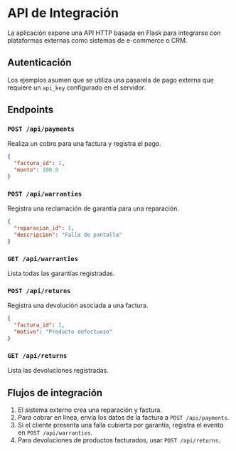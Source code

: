 # API de Integración

La aplicación expone una API HTTP basada en Flask para integrarse con
plataformas externas como sistemas de e-commerce o CRM.

## Autenticación

Los ejemplos asumen que se utiliza una pasarela de pago externa que requiere
un `api_key` configurado en el servidor.

## Endpoints

### `POST /api/payments`
Realiza un cobro para una factura y registra el pago.

```json
{
  "factura_id": 1,
  "monto": 100.0
}
```

### `POST /api/warranties`
Registra una reclamación de garantía para una reparación.

```json
{
  "reparacion_id": 1,
  "descripcion": "Falla de pantalla"
}
```

### `GET /api/warranties`
Lista todas las garantías registradas.

### `POST /api/returns`
Registra una devolución asociada a una factura.

```json
{
  "factura_id": 1,
  "motivo": "Producto defectuoso"
}
```

### `GET /api/returns`
Lista las devoluciones registradas.

## Flujos de integración
1. El sistema externo crea una reparación y factura.
2. Para cobrar en línea, envía los datos de la factura a `POST /api/payments`.
3. Si el cliente presenta una falla cubierta por garantía, registra el evento en
   `POST /api/warranties`.
4. Para devoluciones de productos facturados, usar `POST /api/returns`.
